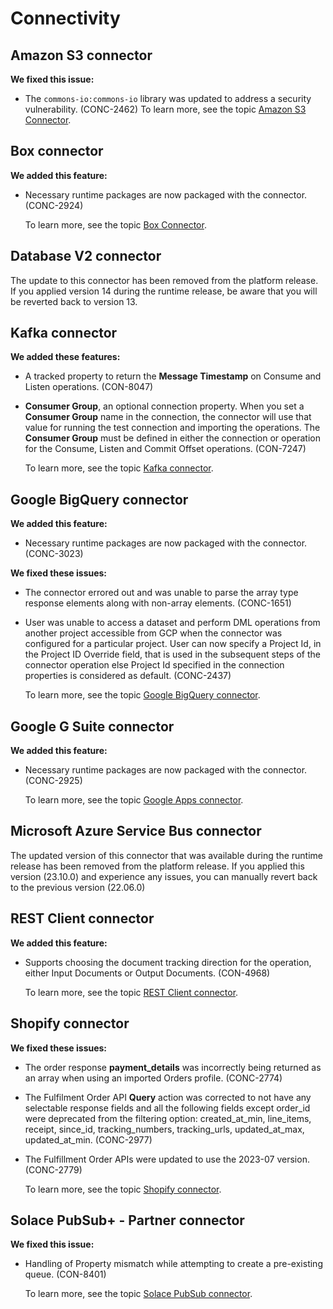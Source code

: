 # Connectivity 

<head>
  <meta name="guidename" content="Release Notes"/>
  <meta name="context" content="GUID-7dc13216-33d8-4ad1-8e08-426913c25812"/>
</head>


## Amazon S3 connector 

**We fixed this issue:**
- The ```commons-io:commons-io``` library was updated to address a security vulnerability. (CONC-2462)
    To learn more, see the topic [Amazon S3 Connector](/docs/Atomsphere/Integration/Connectors/r-atm-Amazon_S3_connector_e69ef1f3-37dd-420c-9c7a-af470c969bc7.md).

## Box connector
**We added this feature:**
- Necessary runtime packages are now packaged with the connector. (CONC-2924)

    To learn more, see the topic [Box Connector](/docs/Atomsphere/Integration/Connectors/r-atm-Box_connector_6b3e3d8e-f379-40fd-8644-1e8938cfa1f3.md).

## Database V2 connector
The update to this connector has been removed from the platform release. If you applied version 14 during the runtime release, be aware that you will be reverted back to version 13.
    
## Kafka connector
**We added these features:**
- A tracked property to return the **Message Timestamp** on Consume and Listen operations. (CON-8047)
- **Consumer Group**, an optional connection property. When you set a **Consumer Group** name in the connection, the connector will use that value for running the test connection and importing the operations. The **Consumer Group** must be defined in either the connection or operation for the Consume, Listen and Commit Offset operations. (CON-7247)

    To learn more, see the topic [Kafka connector](/docs/Atomsphere/Integration/Connectors/int-Kafka_connector_c9d1cdde-8864-4408-882b-64520400fdbb.md).

## Google BigQuery connector
**We added this feature:**
- Necessary runtime packages are now packaged with the connector. (CONC-3023)

**We fixed these issues:**
- The connector errored out and was unable to parse the array type response elements along with non-array elements. (CONC-1651)
- User was unable to access a dataset and perform DML operations from another project accessible from GCP when the connector was configured for a particular project. User can now specify a Project Id, in the Project ID Override field, that is used in the subsequent steps of the connector operation else Project Id specified in the connection properties is considered as default. (CONC-2437)

    To learn more, see the topic [Google BigQuery connector](/docs/Atomsphere/Integration/Connectors/r-atm-Google_BigQuery_connector_e68dae37-25d8-4653-8cf8-14406617cd01.md).

## Google G Suite connector
**We added this feature:**

- Necessary runtime packages are now packaged with the connector. (CONC-2925)

    To learn more, see the topic [Google Apps connector](/docs/Atomsphere/Integration/Connectors/r-atm-Google_Apps_connector_9b88d8a1-4ec8-4fc3-9437-8e5efbda8cff.md).

## Microsoft Azure Service Bus connector

The updated version of this connector that was available during the runtime release has been removed from the platform release. If you applied this version (23.10.0) and experience any issues, you can manually revert back to the previous version (22.06.0)
      
## REST Client connector
**We added this feature:**
- Supports choosing the document tracking direction for the operation, either Input Documents or Output Documents. (CON-4968)

    To learn more, see the topic [REST Client connector](/docs/Atomsphere/Integration/Connectors/int-REST_Client_connector_686f3452-ce89-4a04-bf73-2dfd603ae3f7.md).

## Shopify connector
**We fixed these issues:**

- The order response **payment_details** was incorrectly being returned as an array when using an imported Orders profile. (CONC-2774)

- The Fulfilment Order API **Query** action was corrected to not have any selectable response fields and all the following fields except order_id were deprecated from the filtering option: created_at_min, line_items, receipt, since_id, tracking_numbers, tracking_urls, updated_at_max, updated_at_min. (CONC-2977) 

- The Fulfillment Order APIs were updated to use the 2023-07 version. (CONC-2779)

    To learn more, see the topic [Shopify connector](/docs/Atomsphere/Integration/Connectors/r-atm-Shopify_connector_0ef10e52-18e4-483a-9b59-c0d957f06faa.md).

## Solace PubSub+ - Partner connector
**We fixed this issue:**
- Handling of Property mismatch while attempting to create a pre-existing queue. (CON-8401)

    To learn more, see the topic [Solace PubSub connector](/docs/Atomsphere/Integration/Connectors/int-Solace_PubSub_connector_b38dbd64-539a-40f5-854b-1efd40b4477d.md).